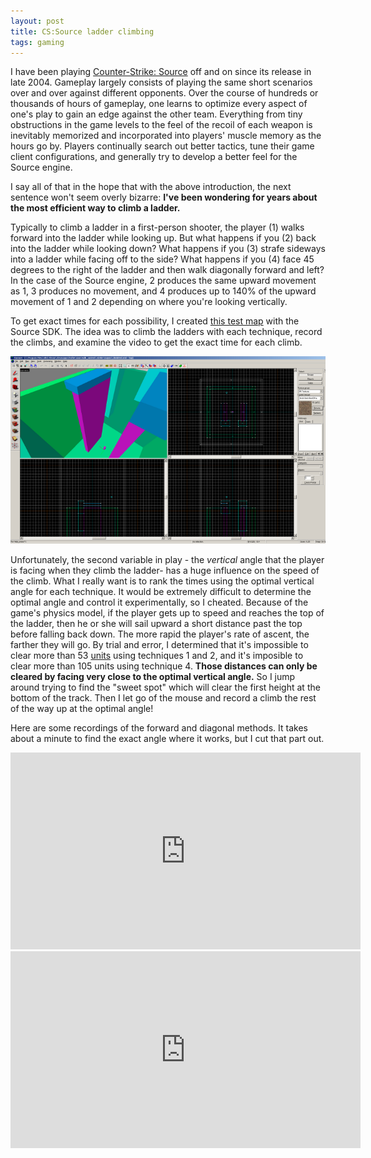 ```yaml
---
layout: post
title: CS:Source ladder climbing
tags: gaming
---
```


I have been playing [Counter-Strike: Source](http://store.steampowered.com/app/240/) off and on since its release in late 2004. Gameplay largely consists of playing the same short scenarios over and over against different opponents. Over the course of hundreds or thousands of hours of gameplay, one learns to optimize every aspect of one's play to gain an edge against the other team. Everything from tiny obstructions in the game levels to the feel of the recoil of each weapon is inevitably memorized and incorporated into players' muscle memory as the hours go by. Players continually search out better tactics, tune their game client configurations, and generally try to develop a better feel for the Source engine.

I say all of that in the hope that with the above introduction, the next sentence won't seem overly bizarre: **I've been wondering for years about the most efficient way to climb a ladder.** 

Typically to climb a ladder in a first-person shooter, the player (1) walks forward into the ladder while looking up. But what happens if you (2) back into the ladder while looking down? What happens if you (3) strafe sideways into a ladder while facing off to the side? What happens if you (4) face 45 degrees to the right of the ladder and then walk diagonally forward and left? In the case of the Source engine, 2 produces the same upward movement as 1, 3 produces no movement, and 4 produces up to 140% of the upward movement of 1 and 2 depending on where you're looking vertically.

To get exact times for each possibility, I created [this test map](/images/climbtest0000.jpg) with the Source SDK. The idea was to climb the ladders with each technique, record the climbs, and examine the video to get the exact time for each climb.

[![A screenshot of the Hammer editor.](/images/hammer-thumb.png)](/images/hammer.png)

Unfortunately, the second variable in play - the *vertical* angle that the player is facing when they climb the ladder- has a huge influence on the speed of the climb. What I really want is to rank the times using the optimal vertical angle for each technique. It would be extremely difficult to determine the optimal angle and control it experimentally, so I cheated. Because of the game's physics model, if the player gets up to speed and reaches the top of the ladder, then he or she will sail upward a short distance past the top before falling back down. The more rapid the player's rate of ascent, the farther they will go. By trial and error, I determined that it's impossible to clear more than 53 [units](https://developer.valvesoftware.com/wiki/Dimensions) using techniques 1 and 2, and it's imposible to clear more than 105 units using technique 4. **Those distances can only be cleared by facing very close to the optimal vertical angle.** So I jump around trying to find the "sweet spot" which will clear the first height at the bottom of the track. Then I let go of the mouse and record a climb the rest of the way up at the optimal angle!

Here are some recordings of the forward and diagonal methods. It takes about a minute to find the exact angle where it works, but I cut that part out.

<iframe width="560" height="315" src="http://www.youtube.com/embed/NNV6hE79g_s" frameborder="0" allowfullscreen></iframe>

<iframe width="560" height="315" src="http://www.youtube.com/embed/lBFp3R90_Yc" frameborder="0" allowfullscreen></iframe>
